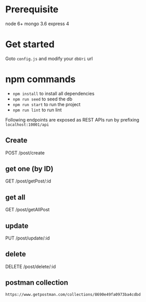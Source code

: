# Prerequisite
  node 6+
  mongo 3.6
  express 4
# Get started
Goto `config.js` and modify your `dbUri` url

# npm commands
  - `npm install` to install all dependencies
  - `npm run seed` to seed the db
  - `npm run start` to run the project
  - `npm run lint` to run lint 

Following endpoints are exposed as REST APIs
run by prefixing `localhost:10001/api`

## Create
POST /post/create

## get one (by ID)
GET /post/getPost/:id

## get all
GET /post/getAllPost

## update
PUT /post/update/:id

## delete
DELETE /post/delete/:id

## postman collection
`https://www.getpostman.com/collections/8690e49fa0973ba4cdbd`